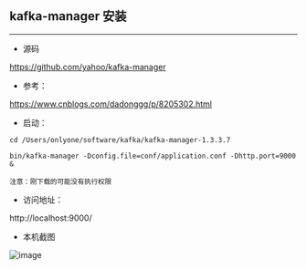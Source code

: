 ## kafka-manager 安装

---

* 源码

https://github.com/yahoo/kafka-manager

* 参考：

https://www.cnblogs.com/dadonggg/p/8205302.html

* 启动：

```
cd /Users/onlyone/software/kafka/kafka-manager-1.3.3.7

bin/kafka-manager -Dconfig.file=conf/application.conf -Dhttp.port=9000 &

注意：刚下载的可能没有执行权限

```

* 访问地址：

http://localhost:9000/

* 本机截图

![image](img/22.png)
